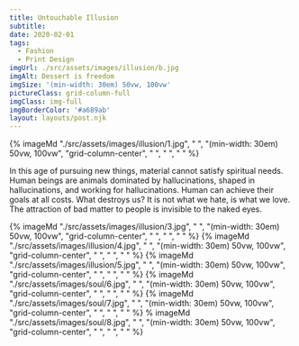 ```yaml
---
title: Untouchable Illusion
subtitle:
date: 2020-02-01
tags:
  - Fashion
  - Print Design
imgUrl: ./src/assets/images/illusion/b.jpg
imgAlt: Dessert is freedom
imgSize: '(min-width: 30em) 50vw, 100vw'
pictureClass: grid-column-full
imgClass: img-full
imgBorderColor: '#a689ab'
layout: layouts/post.njk
---
```


{% imageMd "./src/assets/images/illusion/1.jpg", " ", "(min-width: 30em) 50vw, 100vw", "grid-column-center", " ", " ", " " %}

In this age of pursuing new things, material
cannot satisfy spiritual needs. Human beings
are animals dominated by hallucinations,
shaped in hallucinations, and working for
hallucinations. Human can achieve
their goals at all costs. What destroys us?
It is not what we hate, is what we love.
The attraction of bad matter to people is
invisible to the naked eyes.

{% imageMd "./src/assets/images/illusion/3.jpg", " ", "(min-width: 30em) 50vw, 100vw", "grid-column-center", " ", " ", " " %}
{% imageMd "./src/assets/images/illusion/4.jpg", " ", "(min-width: 30em) 50vw, 100vw", "grid-column-center", " ", " ", " " %}
{% imageMd "./src/assets/images/illusion/5.jpg", " ", "(min-width: 30em) 50vw, 100vw", "grid-column-center", " ", " ", " " %}
{% imageMd "./src/assets/images/soul/6.jpg", " ", "(min-width: 30em) 50vw, 100vw", "grid-column-center", " ", " ", " " %}
{% imageMd "./src/assets/images/soul/7.jpg", " ", "(min-width: 30em) 50vw, 100vw", "grid-column-center", " ", " ", " " %}
% imageMd "./src/assets/images/soul/8.jpg", " ", "(min-width: 30em) 50vw, 100vw", "grid-column-center", " ", " ", " " %}
